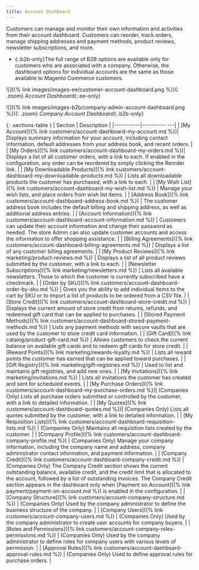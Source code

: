 ```yaml
---
title: Account Dashboard
---
```


Customers can manage and monitor their own information and activities from their account dashboard. Customers can reorder, track orders, manage shipping addresses and payment methods, product reviews, newsletter subscriptions, and more.

- {:.b2b-only}The full range of B2B options are available only for customers who are associated with a company. Otherwise, the dashboard options for individual accounts are the same as those available to Magento Commerce customers.

![]({% link images/images-ee/customer-account-dashboard.png %}){: .zoom}
_Account Dashboard_{:.ee-only}

![]({% link images/images-b2b/company-admin-account-dashboard.png %}){: .zoom}
_Company Account Dashboard_{:.b2b-only}

{: .sections-table }
| Section   | Description  |
|-----------|---------- ---|
| [My Account]({% link customers/account-dashboard-my-account.md %})| Displays summary information for your account, including contact information, default addresses from your address book, and recent orders. |
| [My Orders]({% link customers/account-dashboard-my-orders.md %})| Displays a list of all customer orders, with a link to each. If enabled in the configuration, any order can be reordered by simply clicking the Reorder link. |
| [My Downloadable Products]({% link customers/account-dashboard-my-downloadable-products.md %}) | Lists all downloadable products the customer has purchased, with a link to each.  |
| [My Wish List]({% link customers/account-dashboard-my-wish-list.md %})  | Manage your wish lists, and place orders from wish list items. |
| [Address Book]({% link customers/account-dashboard-address-book.md %})  | The customer address book includes the default billing and shipping address, as well as additional address entries. |
| [Account Information]({% link customers/account-dashboard-account-information.md %}) | Customers can update their account information and change their password as needed. The store Admin can also update customer accounts and access the information to offer shopping assistance.  |
| [Billing Agreements]({% link customers/account-dashboard-billing-agreements.md %}) | Displays a list of any customer billing agreements. |
| [My Product Reviews]({% link marketing/product-reviews.md %}) | Displays a list of all product reviews submitted by the customer, with a link to each.  |
| [Newsletter Subscriptions]({% link marketing/newsletters.md %})  | Lists all available newsletters. Those to which the customer is currently subscribed have a checkmark. |
| <span class="ee-only">[Order by SKU]({% link customers/account-dashboard-order-by-sku.md %})</span> | Gives you the ability to add individual items to the cart by SKU or to import a list of products to be ordered from a CSV file. |
| <span class="ee-only">[Store Credit]({% link customers/account-dashboard-store-credit.md %})</span> | Displays the current amount of store credit from returns, refunds, and redeemed gift card that can be applied to purchases.  |
| <span class="ee-only">[Stored Payment Methods]({% link customers/account-dashboard-stored-payment-methods.md %})</span> | Lists any payment methods with secure vaults that are used by the customer to store credit card information.  |
| <span class="ee-only">[Gift Card]({% link catalog/product-gift-card.md %})</span> | Allows customers to check the current balance on available gift cards and to redeem gift cards for store credit. |
| <span class="ee-only">[Reward Points]({% link marketing/rewards-loyalty.md %})</span> | Lists all reward points the customer has earned that can be applied toward purchases.   |
| <span class="ee-only">[Gift Registry]({% link marketing/gift-registries.md %})</span> | Used to list and maintains gift registries, and  add new ones. |
| <span class="ee-only">[My Invitations]({% link marketing/invitations.md %})</span> | Lists all invitations the customer has created and sent for scheduled events. |
| <span class="b2b-only">[My Purchase Orders]({% link customers/account-dashboard-my-purchase-orders.md %})| (Companies Only) Lists all purchase orders submitted or controlled by the customer, with a link to detailed information. |
| <span class="b2b-only">[My Quotes]({% link customers/account-dashboard-quotes.md %})| (Companies Only) Lists all quotes submitted by the customer, with a link to detailed information. |
| <span class="b2b-only">[My Requisition Lists]({% link customers/account-dashboard-requisition-lists.md %})</span> | (Companies Only) Maintains all requisition lists created by the customer.  |
| <span class="b2b-only">[Company Profile]({% link customers/account-dashboard-company-profile.md %})</span> | (Companies Only) Manage your company information, including the company name and address, company administrator contact information, and payment information.  |
| <span class="b2b-only">[Company Credit]({% link customers/account-dashboard-company-credit.md %})</span>  | (Companies Only) The Company Credit section shows the current outstanding balance, available credit, and the credit limit that is allocated to the account, followed by a list of outstanding invoices. The Company Credit section appears in the dashboard only when [Payment on Account]({% link payment/payment-on-account.md %}) is enabled in the configuration. |
| <span class="b2b-only">[Company Structure]({% link customers/account-company-structure.md %})</span> | (Companies Only) Used by the company administrator to define the business structure of the company.  |
| <span class="b2b-only">[Company Users]({% link customers/account-company-users.md %})</span> | (Companies Only) Used by the company administrator to create user accounts for company buyers.  |
| <span class="b2b-only">[Roles and Permissions]({% link customers/account-company-roles-permissions.md %})</span> | (Companies Only) Used by the company administrator to define roles for company users with various levels of permission. |
| <span class="b2b-only">[Approval Rules]({% link customers/account-dashboard-approval-rules.md %})</span> | (Companies Only) Used to define approval rules for purchase orders. |

<!--
  This is a style declaration so that section names in column 1 are not wrapped by table auto styling for column widths.
-->
<style>
.sections-table td:first-of-type {
  width: 200px;
}
</style>
